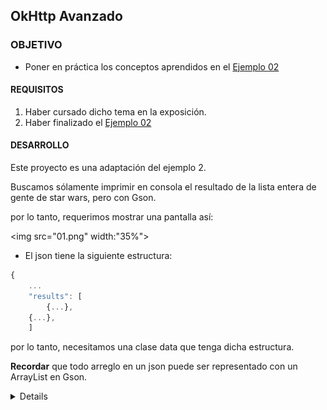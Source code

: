  ## OkHttp Avanzado

### OBJETIVO 

- Poner en práctica los conceptos aprendidos en el [Ejemplo 02](../Ejemplo-02)

#### REQUISITOS 

1. Haber cursado dicho tema en la exposición.
2. Haber finalizado el [Ejemplo 02](../Ejemplo-02)

#### DESARROLLO

Este proyecto es una adaptación del ejemplo 2.

Buscamos sólamente imprimir en consola el resultado de la lista entera de gente de star wars, pero con Gson.

por lo tanto, requerimos mostrar una pantalla así:

<img src="01.png" width:"35%">

* El json tiene la siguiente estructura: 
```js
{
    ...
    "results": [
        {...},
	{...},
	]
```

por lo tanto, necesitamos una clase data que tenga dicha estructura.

**Recordar** que todo arreglo en un json puede ser representado con un ArrayList en Gson.

<details>

	<summary>Solución</summary>
	
```kotlin
package org.bedu.advancedokhttp

import com.google.gson.annotations.SerializedName

data class Jedi(
    val name: String? = "",
    val height: Int? = 0,
    val mass: Int? =0
)

data class JediList(
   @SerializedName("results") //el nombre real
    val jediList: ArrayList<Jedi>
)
```
	
</details>

